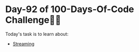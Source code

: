 # Day-92 of 100-Days-Of-Code Challenge🚀✨

Today's task is to learn about:

- [Streaming](https://nextjs.org/learn/dashboard-app/streaming)

